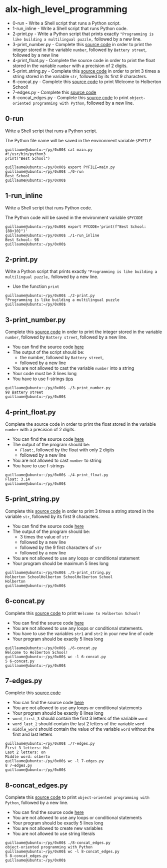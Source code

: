 # alx-high_level_programming
* 0-run - Write a Shell script that runs a Python script.
* 1-run_inline - Write a Shell script that runs Python code.
* 2-print.py - Write a Python script that prints exactly `"Programming is like building a multilingual puzzle,` followed by a new line.
* 3-print_number.py - Complete this [source code](https://github.com/holbertonschool/0x00.py/blob/master/3-print_number.py) in order to print the integer stored in the variable `number`, followed by `Battery street`, followed by a new line
* 4-print_float.py - Complete the source code in order to print the float stored in the variable `number` with a precision of 2 digits.
* 5-print_string.py - Complete this [source code](https://github.com/holbertonschool/0x00.py/blob/master/5-print_string.py) in order to print 3 times a string stored in the variable `str`, followed by its first 9 characters.
* 6-concat.py - Complete this [source code](https://github.com/holbertonschool/0x00.py/blob/master/6-concat.py) to print Welcome to Holberton School!
* 7-edges.py - Complete this [source code](https://github.com/holbertonschool/0x00.py/blob/master/7-edges.py)
* 8-concat_edges.py - Complete this [source code](https://github.com/holbertonschool/0x00.py/blob/master/8-concat_edges.py) to print `object-oriented programming with Python`, followed by a new line.



## 0-run ##
Write a Shell script that runs a Python script.

The Python file name will be saved in the environment variable `$PYFILE`

~~~~
guillaume@ubuntu:~/py/0x00$ cat main.py 
#!/usr/bin/python3
print("Best School")

guillaume@ubuntu:~/py/0x00$ export PYFILE=main.py
guillaume@ubuntu:~/py/0x00$ ./0-run
Best School
guillaume@ubuntu:~/py/0x00$ 
~~~~


## 1-run_inline ##
Write a Shell script that runs Python code.

The Python code will be saved in the environment variable `$PYCODE`

~~~~
guillaume@ubuntu:~/py/0x00$ export PYCODE='print(f"Best School: {88+10}")'
guillaume@ubuntu:~/py/0x00$ ./1-run_inline 
Best School: 98
guillaume@ubuntu:~/py/0x00$ 
~~~~


## 2-print.py ##
Write a Python script that prints exactly `"Programming is like building a multilingual puzzle,` followed by a new line.

* Use the function `print`

~~~~
guillaume@ubuntu:~/py/0x00$ ./2-print.py 
"Programming is like building a multilingual puzzle
guillaume@ubuntu:~/py/0x00$
~~~~


## 3-print_number.py
Complete this [source code](https://github.com/holbertonschool/0x00.py/blob/master/3-print_number.py) in order to print the integer stored in the variable `number`, followed by `Battery street`, followed by a new line.

* You can find the source code [here](https://github.com/holbertonschool/0x00.py/blob/master/3-print_number.py)
* The output of the script should be:
	* the number, followed by `Battery street`,
	* followed by a new line
* You are not allowed to cast the variable `number` into a string
* Your code must be 3 lines long
* You have to use f-strings [tips](https://realpython.com/python-f-strings/)

~~~~
guillaume@ubuntu:~/py/0x00$ ./3-print_number.py
98 Battery street
guillaume@ubuntu:~/py/0x00$ 
~~~~


## 4-print_float.py ##
Complete the source code in order to print the float stored in the variable `number` with a precision of 2 digits.

* You can find the source code [here](https://github.com/holbertonschool/0x00.py/blob/master/4-print_float.py)
* The output of the program should be:
	* `Float:`, followed by the float with only 2 digits
	* followed by a new line
* You are not allowed to cast `number` to string
* You have to use f-strings

~~~~
guillaume@ubuntu:~/py/0x00$ ./4-print_float.py
Float: 3.14
guillaume@ubuntu:~/py/0x00$ 
~~~~


## 5-print_string.py ##
Complete this [source code](https://github.com/holbertonschool/0x00.py/blob/master/5-print_string.py) in order to print 3 times a string stored in the variable `str`, followed by its first 9 characters.

* You can find the source code [here](https://github.com/holbertonschool/0x00.py/blob/master/5-print_string.py)
* The output of the program should be:
	* 3 times the value of `str`
	* followed by a new line
	* followed by the 9 first characters of `str`
	* followed by a new line
* You are not allowed to use any loops or conditional statement
* Your program should be maximum 5 lines long

~~~~
guillaume@ubuntu:~/py/0x00$ ./5-print_string.py 
Holberton SchoolHolberton SchoolHolberton School
Holberton
guillaume@ubuntu:~/py/0x00$ 
~~~~


## 6-concat.py ##
Complete this [source code](https://github.com/holbertonschool/0x00.py/blob/master/6-concat.py) to print `Welcome to Holberton School!`

* You can find the source code [here](https://github.com/holbertonschool/0x00.py/blob/master/6-concat.py)
* You are not allowed to use any loops or conditional statements.
* You have to use the variables `str1` and `str2` in your new line of code
* Your program should be exactly 5 lines long

~~~~
guillaume@ubuntu:~/py/0x00$ ./6-concat.py
Welcome to Holberton School!
guillaume@ubuntu:~/py/0x00$ wc -l 6-concat.py
5 6-concat.py
guillaume@ubuntu:~/py/0x00$ 
~~~~


## 7-edges.py ##
Complete this [source code](https://github.com/holbertonschool/0x00.py/blob/master/7-edges.py)

* You can find the source code [here](https://github.com/holbertonschool/0x00.py/blob/master/7-edges.py)
* You are not allowed to use any loops or conditional statements
* Your program should be exactly 8 lines long
* `word_first_3` should contain the first 3 letters of the variable `word`
* `word_last_2` should contain the last 2 letters of the variable `word`
* `middle_word` should contain the value of the variable `word` without the first and last letters

~~~~
guillaume@ubuntu:~/py/0x00$ ./7-edges.py
First 3 letters: Hol
Last 2 letters: on
Middle word: olberto
guillaume@ubuntu:~/py/0x00$ wc -l 7-edges.py
8 7-edges.py
guillaume@ubuntu:~/py/0x00$ 
~~~~


## 8-concat_edges.py ##
Complete this [source code](https://github.com/holbertonschool/0x00.py/blob/master/8-concat_edges.py) to print `object-oriented programming with Python`, followed by a new line.

* You can find the source code [here](https://github.com/holbertonschool/0x00.py/blob/master/8-concat_edges.py)
* You are not allowed to use any loops or conditional statements
* Your program should be exactly 5 lines long
* You are not allowed to create new variables
* You are not allowed to use string literals

~~~~
guillaume@ubuntu:~/py/0x00$ ./8-concat_edges.py
object-oriented programming with Python
guillaume@ubuntu:~/py/0x00$ wc -l 8-concat_edges.py
5 8-concat_edges.py
guillaume@ubuntu:~/py/0x00$ 
~~~~
